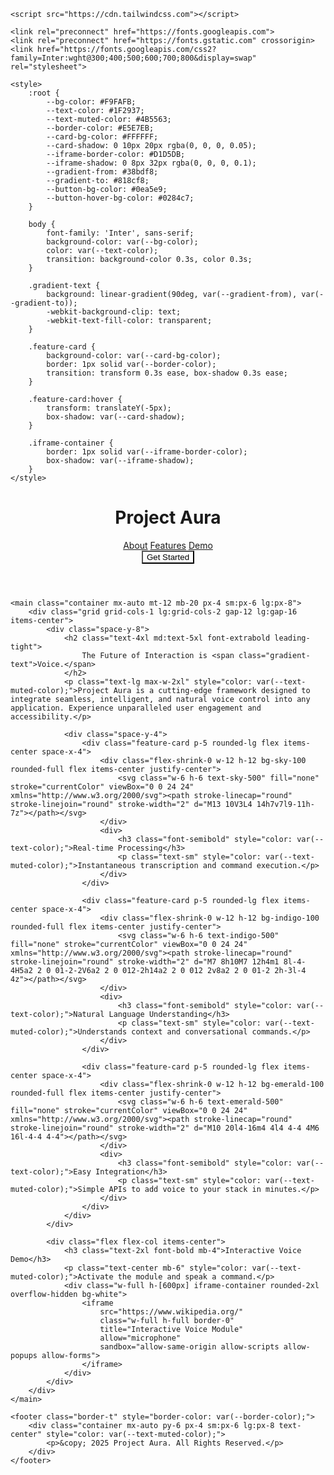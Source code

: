 <!DOCTYPE html>
<html lang="en">
<head>
    <meta charset="UTF-8">
    <meta name="viewport" content="width=device-width, initial-scale=1.0">
    <title>Project Aura - Dynamic Voice Solutions</title>
    
    <script src="https://cdn.tailwindcss.com"></script>
    
    <link rel="preconnect" href="https://fonts.googleapis.com">
    <link rel="preconnect" href="https://fonts.gstatic.com" crossorigin>
    <link href="https://fonts.googleapis.com/css2?family=Inter:wght@300;400;500;600;700;800&display=swap" rel="stylesheet">

    <style>
        :root {
            --bg-color: #F9FAFB;
            --text-color: #1F2937;
            --text-muted-color: #4B5563;
            --border-color: #E5E7EB;
            --card-bg-color: #FFFFFF;
            --card-shadow: 0 10px 20px rgba(0, 0, 0, 0.05);
            --iframe-border-color: #D1D5DB;
            --iframe-shadow: 0 8px 32px rgba(0, 0, 0, 0.1);
            --gradient-from: #38bdf8;
            --gradient-to: #818cf8;
            --button-bg-color: #0ea5e9;
            --button-hover-bg-color: #0284c7;
        }

        body {
            font-family: 'Inter', sans-serif;
            background-color: var(--bg-color);
            color: var(--text-color);
            transition: background-color 0.3s, color 0.3s;
        }

        .gradient-text {
            background: linear-gradient(90deg, var(--gradient-from), var(--gradient-to));
            -webkit-background-clip: text;
            -webkit-text-fill-color: transparent;
        }

        .feature-card {
            background-color: var(--card-bg-color);
            border: 1px solid var(--border-color);
            transition: transform 0.3s ease, box-shadow 0.3s ease;
        }

        .feature-card:hover {
            transform: translateY(-5px);
            box-shadow: var(--card-shadow);
        }

        .iframe-container {
            border: 1px solid var(--iframe-border-color);
            box-shadow: var(--iframe-shadow);
        }
    </style>
</head>
<body class="antialiased">
    <header class="py-6 px-4 sm:px-6 lg:px-8 bg-white/80 backdrop-blur-sm sticky top-0 z-10 border-b" style="border-color: var(--border-color);">
        <div class="container mx-auto flex justify-between items-center">
            <h1 class="text-2xl font-bold tracking-tight">
                Project <span class="gradient-text">Aura</span>
            </h1>
            <nav class="hidden md:flex space-x-8">
                <a href="#" class="hover:text-gray-900 transition-colors" style="color: var(--text-muted-color);">About</a>
                <a href="#" class="hover:text-gray-900 transition-colors" style="color: var(--text-muted-color);">Features</a>
                <a href="#" class="hover:text-gray-900 transition-colors" style="color: var(--text-muted-color);">Demo</a>
            </nav>
            <button class="text-white font-semibold py-2 px-4 rounded-lg transition-colors" style="background-color: var(--button-bg-color);">
                Get Started
            </button>
        </div>
    </header>

    <main class="container mx-auto mt-12 mb-20 px-4 sm:px-6 lg:px-8">
        <div class="grid grid-cols-1 lg:grid-cols-2 gap-12 lg:gap-16 items-center">
            <div class="space-y-8">
                <h2 class="text-4xl md:text-5xl font-extrabold leading-tight">
                    The Future of Interaction is <span class="gradient-text">Voice.</span>
                </h2>
                <p class="text-lg max-w-2xl" style="color: var(--text-muted-color);">Project Aura is a cutting-edge framework designed to integrate seamless, intelligent, and natural voice control into any application. Experience unparalleled user engagement and accessibility.</p>

                <div class="space-y-4">
                    <div class="feature-card p-5 rounded-lg flex items-center space-x-4">
                        <div class="flex-shrink-0 w-12 h-12 bg-sky-100 rounded-full flex items-center justify-center">
                            <svg class="w-6 h-6 text-sky-500" fill="none" stroke="currentColor" viewBox="0 0 24 24" xmlns="http://www.w3.org/2000/svg"><path stroke-linecap="round" stroke-linejoin="round" stroke-width="2" d="M13 10V3L4 14h7v7l9-11h-7z"></path></svg>
                        </div>
                        <div>
                            <h3 class="font-semibold" style="color: var(--text-color);">Real-time Processing</h3>
                            <p class="text-sm" style="color: var(--text-muted-color);">Instantaneous transcription and command execution.</p>
                        </div>
                    </div>

                    <div class="feature-card p-5 rounded-lg flex items-center space-x-4">
                        <div class="flex-shrink-0 w-12 h-12 bg-indigo-100 rounded-full flex items-center justify-center">
                            <svg class="w-6 h-6 text-indigo-500" fill="none" stroke="currentColor" viewBox="0 0 24 24" xmlns="http://www.w3.org/2000/svg"><path stroke-linecap="round" stroke-linejoin="round" stroke-width="2" d="M7 8h10M7 12h4m1 8l-4-4H5a2 2 0 01-2-2V6a2 2 0 012-2h14a2 2 0 012 2v8a2 2 0 01-2 2h-3l-4 4z"></path></svg>
                        </div>
                        <div>
                            <h3 class="font-semibold" style="color: var(--text-color);">Natural Language Understanding</h3>
                            <p class="text-sm" style="color: var(--text-muted-color);">Understands context and conversational commands.</p>
                        </div>
                    </div>

                    <div class="feature-card p-5 rounded-lg flex items-center space-x-4">
                        <div class="flex-shrink-0 w-12 h-12 bg-emerald-100 rounded-full flex items-center justify-center">
                            <svg class="w-6 h-6 text-emerald-500" fill="none" stroke="currentColor" viewBox="0 0 24 24" xmlns="http://www.w3.org/2000/svg"><path stroke-linecap="round" stroke-linejoin="round" stroke-width="2" d="M10 20l4-16m4 4l4 4-4 4M6 16l-4-4 4-4"></path></svg>
                        </div>
                        <div>
                            <h3 class="font-semibold" style="color: var(--text-color);">Easy Integration</h3>
                            <p class="text-sm" style="color: var(--text-muted-color);">Simple APIs to add voice to your stack in minutes.</p>
                        </div>
                    </div>
                </div>
            </div>

            <div class="flex flex-col items-center">
                <h3 class="text-2xl font-bold mb-4">Interactive Voice Demo</h3>
                <p class="text-center mb-6" style="color: var(--text-muted-color);">Activate the module and speak a command.</p>
                <div class="w-full h-[600px] iframe-container rounded-2xl overflow-hidden bg-white">
                    <iframe 
                        src="https://www.wikipedia.org/"
                        class="w-full h-full border-0"
                        title="Interactive Voice Module"
                        allow="microphone"
                        sandbox="allow-same-origin allow-scripts allow-popups allow-forms">
                    </iframe>
                </div>
            </div>
        </div>
    </main>

    <footer class="border-t" style="border-color: var(--border-color);">
        <div class="container mx-auto py-6 px-4 sm:px-6 lg:px-8 text-center" style="color: var(--text-muted-color);">
            <p>&copy; 2025 Project Aura. All Rights Reserved.</p>
        </div>
    </footer>
</body>
</html>